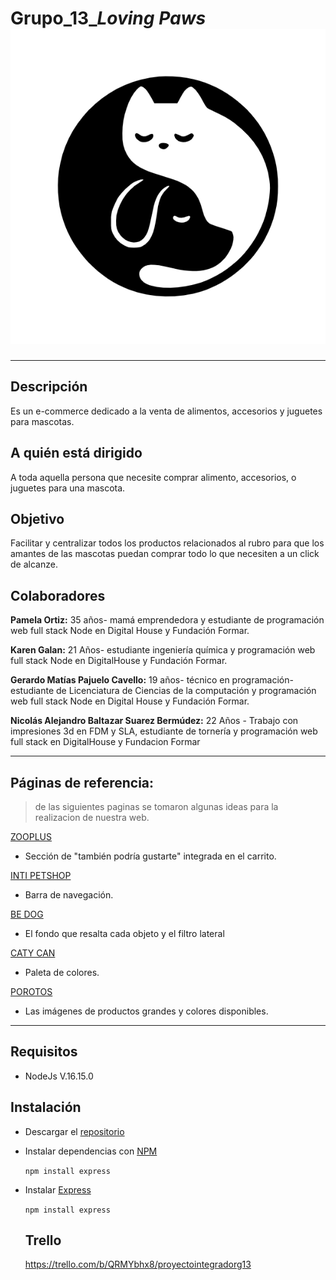 # Grupo_13_*Loving Paws* ![logo](./site/public/img/logo.png)
---
## Descripción
Es un e-commerce dedicado a la venta de alimentos, accesorios y juguetes para mascotas. 

## A quién está dirigido
A toda aquella persona que necesite comprar alimento, accesorios, o juguetes para una mascota.

## Objetivo
Facilitar y centralizar todos los productos relacionados al rubro para que los amantes de las mascotas puedan comprar todo lo que necesiten a un click de alcanze.

## Colaboradores

  **Pamela Ortiz:** 35 años- mamá emprendedora y estudiante de programación web full stack Node en Digital House y Fundación Formar.
    
  **Karen Galan:** 21 Años- estudiante ingeniería química y programación web full stack Node en DigitalHouse y Fundación Formar.
    
  **Gerardo Matías Pajuelo Cavello:** 19 años- técnico en programación- estudiante de Licenciatura de Ciencias de la computación y programación web full stack Node en Digital House y Fundación Formar.
    
  **Nicolás Alejandro Baltazar Suarez Bermúdez:** 22 Años - Trabajo con impresiones 3d en FDM y SLA, estudiante de tornería y programación web full stack en DigitalHouse y Fundacion Formar

---
## Páginas de referencia:
> de las siguientes paginas se tomaron algunas ideas para la realizacion de nuestra web. 

[ZOOPLUS](https://www.zooplus.es)
- Sección de "también podría gustarte" integrada en el carrito.

[INTI PETSHOP](https://www.intipetshop.com.ar)
- Barra de navegación.

[BE DOG](https://www.be-dog.com) 
- El fondo que resalta cada objeto y el filtro lateral

[CATY CAN](https://www.catycan.com)
- Paleta de colores.

[POROTOS](https://porotos.com.ar)
- Las imágenes de productos grandes y colores disponibles.
---
## Requisitos
- NodeJs V.16.15.0

## Instalación
- Descargar el [repositorio](https://github.com/NicolasABSuarezB/Grupo_13_.git)
- Instalar dependencias con [NPM](https://www.npmjs.com/)

  `npm install express`  
- Instalar [Express](https://expressjs.com/es/)
   
  `npm install express`
  
  ## Trello
  https://trello.com/b/QRMYbhx8/proyectointegradorg13
